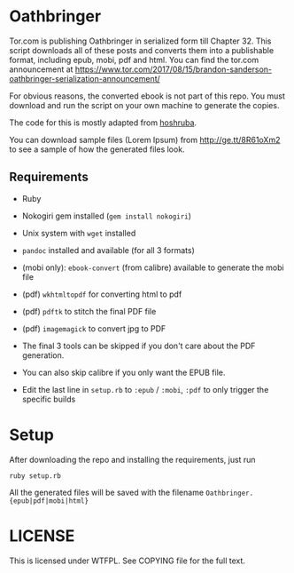 # Oathbringer

Tor.com is publishing Oathbringer in serialized form till Chapter 32. This script
downloads all of these posts and converts them into a publishable format, including
epub, mobi, pdf and html. You can find the tor.com announcement at https://www.tor.com/2017/08/15/brandon-sanderson-oathbringer-serialization-announcement/

For obvious reasons, the converted ebook is not part of this repo. You must download
and run the script on your own machine to generate the copies.

The code for this is mostly adapted from [hoshruba](https://github.captnemo.in/hoshruba).

You can download sample files (Lorem Ipsum) from <http://ge.tt/8R61oXm2> to see a sample of how the generated files look.

## Requirements

- Ruby
- Nokogiri gem installed (`gem install nokogiri`)
- Unix system with `wget` installed
- `pandoc` installed and available (for all 3 formats)
- (mobi only): `ebook-convert` (from calibre) available to generate the mobi file
- (pdf) `wkhtmltopdf` for converting html to pdf
- (pdf) `pdftk` to stitch the final PDF file
- (pdf) `imagemagick` to convert jpg to PDF

- The final 3 tools can be skipped if you don't care about the PDF generation.
- You can also skip calibre if you only want the EPUB file.
- Edit the last line in `setup.rb` to `:epub` / `:mobi`, `:pdf` to only trigger the specific builds

# Setup

After downloading the repo and installing the requirements, just run

    ruby setup.rb

All the generated files will be saved with the filename `Oathbringer.{epub|pdf|mobi|html}`

# LICENSE

This is licensed under WTFPL. See COPYING file for the full text.
